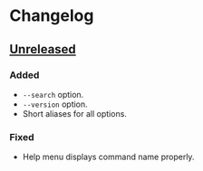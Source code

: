 # Changelog

## [Unreleased]
### Added
- `--search` option.
- `--version` option.
- Short aliases for all options.

### Fixed
- Help menu displays command name properly.

[Unreleased]: https://github.com/clabe45/zeddo/compare/v0.1.0...HEAD

